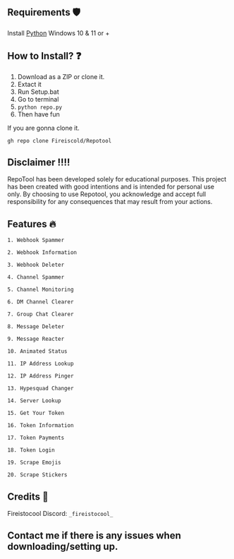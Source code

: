 ## Requirements 🛡️
Install <a href="https://www.python.org/downloads/">Python</a>
Windows 10 & 11 or +

## How to Install? ❓

1. Download as a ZIP or clone it.
2. Extact it
3. Run Setup.bat
4. Go to terminal
5. `python repo.py`
6. Then have fun
   
If you are gonna clone it.

`gh repo clone Fireiscold/Repotool`


## Disclaimer ‼️‼️
RepoTool has been developed solely for educational purposes.
This project has been created with good intentions and is intended for personal use only.
By choosing to use Repotool, you acknowledge and accept full responsibility for any consequences that may result from your actions.


## Features 🔥
`1. Webhook Spammer`

`2. Webhook Information`

`3. Webhook Deleter`

`4. Channel Spammer`

`5. Channel Monitoring`

`6. DM Channel Clearer`

`7. Group Chat Clearer`

`8. Message Deleter`

`9. Message Reacter`

`10. Animated Status `

`11. IP Address Lookup`

`12. IP Address Pinger`

`13. Hypesquad Changer`

`14. Server Lookup`

`15. Get Your Token`

`16. Token Information`

`17. Token Payments`

`18. Token Login`

`19. Scrape Emojis`

`20. Scrape Stickers`






## Credits 🧑
Fireistocool
Discord: `_fireistocool_`


## Contact me if there is any issues when downloading/setting up.
